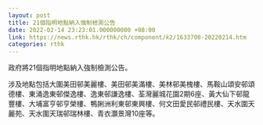 ```yaml
---
layout: post
title: 21個指明地點納入強制檢測公告
date: 2022-02-14 23:23:01.000000000 +08:00
link: https://news.rthk.hk/rthk/ch/component/k2/1633700-20220214.htm
categories: rthk
---
```


政府將21個指明地點納入強制檢測公告。

涉及地點包括大圍美田邨美麗樓、美田邨美滿樓、美林邨美槐樓、馬鞍山頌安邨頌德樓、東涌逸東邨傑逸樓、逸東邨謙逸樓、荃灣麗城花園2期6座、黃大仙下邨龍豐樓、大埔富亨邨亨榮樓、鴨脷洲利東邨東興樓、何文田愛民邨禮民樓、天水圍天麗苑、天水圍天瑞邨瑞林樓、青衣灝景灣10座等。
